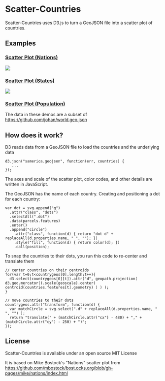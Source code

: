 # Scatter-Countries

Scatter-Countries uses D3.js to turn a GeoJSON file into a scatter plot of countries.

## Examples

<h3><a href="http://mapmeld.github.com/scatter-countries/index.html">Scatter Plot (Nations)</a></h3>

<img src="https://raw.github.com/mapmeld/scatter-countries/gh-pages/screen.png"/>

<h3><a href="http://mapmeld.github.com/scatter-countries/scatterstates.html">Scatter Plot (States)</a></h3>

<img src="https://raw.github.com/mapmeld/scatter-countries/gh-pages/scaledstates.png"/>

<h3><a href="http://mapmeld.github.com/scatter-countries/population.html">Scatter Plot (Population)</a></h3>


The data in these demos are a subset of https://github.com/johan/world.geo.json

## How does it work?

D3 reads data from a GeoJSON file to load the countries and the underlying data

    d3.json("samerica.geojson", function(err, countries) {
       ...
    });

The axes and scale of the scatter plot, color codes, and other details are written in JavaScript.

The GeoJSON has the name of each country. Creating and positioning a dot for each country:

    var dot = svg.append("g")
      .attr("class", "dots")
      .selectAll(".dot")
      .data(parcels.features)
      .enter()
      .append("circle")
        .attr("class", function(d) { return "dot d" + replaceAll(d.properties.name, " ", ""); })
        .style("fill", function(d) { return color(d); })
        .call(position);

To snap the countries to their dots, you run this code to re-center and translate them

    // center countries on their centroids
    for(var t=0;t<countrygeos[0].length;t++){
      d3.select(countrygeos[0][t]).attr("d", geopath.projection( d3.geo.mercator().scale(geoscale).center( centroid(countries.features[t].geometry) ) ) );
    }

    // move countries to their dots
    countrygeos.attr("transform", function(d) {
      var matchCircle = svg.select(".d" + replaceAll(d.properties.name, " ", "") );
      return "translate(" + (matchCircle.attr("cx") - 480) + "," + (matchCircle.attr("cy") - 250) + ")";
    });

## License

Scatter-Countries is available under an open source MIT License

It is based on Mike Bostock's "Nations" scatter plot from https://github.com/mbostock/bost.ocks.org/blob/gh-pages/mike/nations/index.html
